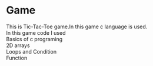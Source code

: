 # Game
This is Tic-Tac-Toe game.In this game c language is used.
<br>
In this game code I used 
<br>
Basics of c programing
<br>
2D arrays
<br>
Loops and Condition
<br>
Function
